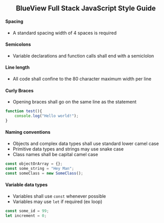 <h2 align="center"> BlueView Full Stack JavaScript Style Guide </h2>


#### Spacing
- A standard spacing width of 4 spaces is required

#### Semicolons
-  Variable declarations and function calls shall end with a semiclolon

#### Line length
- All code shall confine to the 80 character maximum width per line


#### Curly Braces
- Opening braces shall go on the same line as the statement

```javascript
function test(){
	console.log("Hello world!");
}

```

#### Naming conventions
- Objects and complex data types shall use standard lower camel case
- Primitive data types and strings may use snake case
- Class names shall be capital camel case

```javascript
const objectOrArray = {};
const some_string = "Hey Man";
const someClass = new SomeClass();

```

#### Variable data types
- Variables shall use `const` whenever possible
- Variables may use `let` if required (ex loop)

```javascript
const some_id = 99;
let increment = 0;
```
